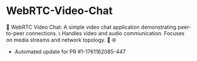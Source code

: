 # WebRTC-Video-Chat
🎥 WebRTC Video Chat: A simple video chat application demonstrating peer-to-peer connections. 📞 Handles video and audio communication. Focuses on media streams and network topology. 💬 🌐


- Automated update for PR #1-1761162085-447